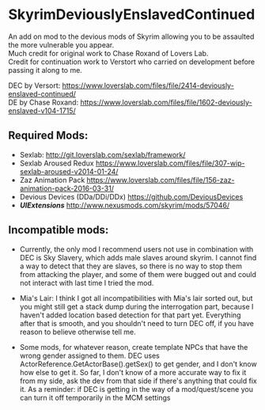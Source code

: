 # SkyrimDeviouslyEnslavedContinued
An add on mod to the devious mods of Skyrim allowing you to be assaulted the more vulnerable you appear.<Br>
Much credit for original work to Chase Roxand of Lovers Lab.<Br>
Credit for continuation work to Verstort who carried on development before passing it along to me.

DEC by Versort: https://www.loverslab.com/files/file/2414-deviously-enslaved-continued/ <BR>
DE by Chase Roxand: https://www.loverslab.com/files/file/1602-deviously-enslaved-v104-1715/

Required Mods:
-------------
* Sexlab:                       http://git.loverslab.com/sexlab/framework/
* Sexlab Aroused Redux          https://www.loverslab.com/files/file/307-wip-sexlab-aroused-v2014-01-24/
* Zaz Animation Pack            https://www.loverslab.com/files/file/156-zaz-animation-pack-2016-03-31/
* Devious Devices (DDa/DDi/DDx) https://github.com/DeviousDevices
* ***UIExtensions***            http://www.nexusmods.com/skyrim/mods/57046/

Incompatible mods:
-----------------

* Currently, the only mod I recommend users not use in combination with DEC is Sky Slavery, which adds male slaves around skyrim. I cannot find a way to detect that they are slaves, so there is no way to stop them from attacking the player, and some of them were bugged out and could not interact with last time I tried the mod.

* Mia's Lair: I think I got all incompatibilities with Mia's lair sorted out, but you might still get a stack dump during the interrogation part, because I haven't added location based detection for that part yet. Everything after that is smooth, and you shouldn't need to turn DEC off, if you have reason to believe otherwise tell me.

* Some mods, for whatever reason, create template NPCs that have the wrong gender assigned to them. DEC uses ActorReference.GetActorBase().getSex() to get gender, and I don't know how else to get it. So far, I don't know of a more accurate way to fix it from my side, ask the dev from that side if there's anything that could fix it.
As a reminder: if DEC is getting in the way of a mod/quest/scene you can turn it off temporarily in the MCM settings
